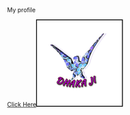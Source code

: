 My profile
<html>
      <body><a href="logo.html">Click Here</a><img src="icon1.jpg" border="2" style="width:200px; height:200px" title="Hitesh Dhaka" alt="Social Media">
      <!--<marquee scrollamount="3" width = "50%">MANOJ DHAKA MANOJ DHAKA MANOJ DHAKA!!!</marquee>-->
</body>
</html>
